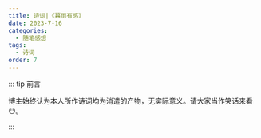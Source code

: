 ```yaml
---
title: 诗词|《暮雨有感》
date: 2023-7-16
categories: 
  - 随笔感想
tags: 
  - 诗词
order: 7
---
```


::: tip 前言

 博主始终认为本人所作诗词均为消遣的产物，无实际意义。请大家当作笑话来看😶。

:::

<Poem t="《暮雨有感》" :p="['四月暮雨绿摇柳','天野白雾浓烟瘦','清冷新风争花雀','孤云鸣春啼不休']"/>
